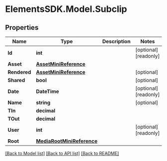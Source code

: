 # ElementsSDK.Model.Subclip

## Properties

Name | Type | Description | Notes
------------ | ------------- | ------------- | -------------
**Id** | **int** |  | [optional] [readonly] 
**Asset** | [**AssetMiniReference**](AssetMiniReference.md) |  | 
**Rendered** | [**AssetMiniReference**](AssetMiniReference.md) |  | [optional] 
**Shared** | **bool** |  | [optional] 
**Date** | **DateTime** |  | [optional] [readonly] 
**Name** | **string** |  | [optional] 
**TIn** | **decimal** |  | 
**TOut** | **decimal** |  | 
**User** | **int** |  | [optional] [readonly] 
**Root** | [**MediaRootMiniReference**](MediaRootMiniReference.md) |  | 

[[Back to Model list]](../README.md#documentation-for-models) [[Back to API list]](../README.md#documentation-for-api-endpoints) [[Back to README]](../README.md)


